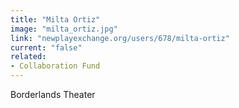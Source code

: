 ```yaml
---
title: "Milta Ortiz"
image: "milta_ortiz.jpg"
link: "newplayexchange.org/users/678/milta-ortiz"
current: "false"
related:
- Collaboration Fund
---
```


Borderlands Theater 
